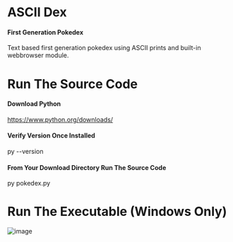 # ASCII Dex
#### First Generation Pokedex
Text based first generation pokedex using ASCII prints and built-in webbrowser module.
# Run The Source Code
#### Download Python
https://www.python.org/downloads/
#### Verify Version Once Installed
py --version
#### From Your Download Directory Run The Source Code
py pokedex.py
# Run The Executable (Windows Only)
![image](https://user-images.githubusercontent.com/23516793/110724251-4838f000-81ca-11eb-87d5-5fd214e39691.png)
